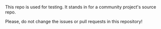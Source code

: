 This repo is used for testing.
It stands in for a community project's source repo.

Please, do not change the issues or pull requests in this repository!
